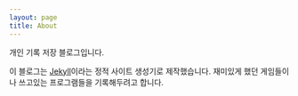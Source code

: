 ```yaml
---
layout: page
title: About
---
```


<p class="message">
개인 기록 저장 블로그입니다.
</p>

이 블로그는 [Jekyll](https://jekyllrb.com/)이라는 정적 사이트 생성기로 제작했습니다. 
재미있게 했던 게임들이나 쓰고있는 프로그램들을 기록해두려고 합니다.

